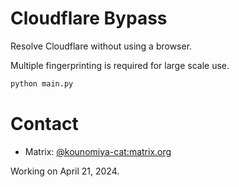 # Cloudflare Bypass

Resolve Cloudflare without using a browser.

Multiple fingerprinting is required for large scale use.

```bash
python main.py
```

# Contact

- Matrix: [@kounomiya-cat:matrix.org](https://matrix.to/#/@kounomiya-cat:matrix.org)

Working on April 21, 2024.
